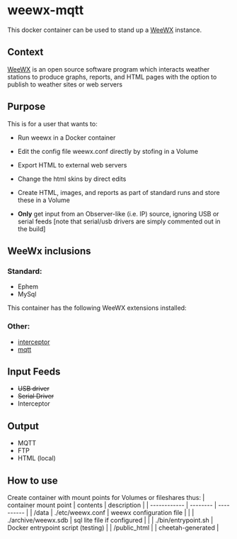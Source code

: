 # weewx-mqtt

This docker container can be used to stand up a [WeeWX](http://weewx.com) instance.

## Context ##

[WeeWX](http://weewx.com) is an open source software program which interacts weather stations to produce graphs, reports, and HTML pages with the option to publish to weather sites or web servers

## Purpose ##
This is for a user that wants to:
* Run weewx in a Docker container
* Edit the config file weewx.conf directly by stofing in a Volume
* Export HTML to external web servers
* Change the html skins by direct edits
* Create HTML, images, and reports as part of standard runs and store these in a Volume

* **Only** get input from an Observer-like (i.e. IP) source, ignoring USB or serial feeds
  [note that serial/usb drivers are simply commented out in the build]

## WeeWx inclusions ##
### Standard: ###
* Ephem
* MySql

This container has the following WeeWX extensions installed:

### Other: ###

* [interceptor](https://github.com/matthewwall/weewx-interceptor)
* [mqtt](https://github.com/weewx/weewx/wiki/mqtt)

## Input Feeds ##
* ~~USB driver~~
* ~~Serial Driver~~
* Interceptor

## Output ##
* MQTT
* FTP
* HTML (local)

## How to use ##
Create container with mount points for Volumes or fileshares thus:
| container mount point | contents | description |
| ------------ | -------- | ---------- |
| /data        | ./etc/weewx.conf | weewx configuration file | 
|              | ./archive/weewx.sdb | sql lite file if configured |
|              | ./bin/entrypoint.sh | Docker entrypoint script (testing) | 
| /public_html | <files> | cheetah-generated |
